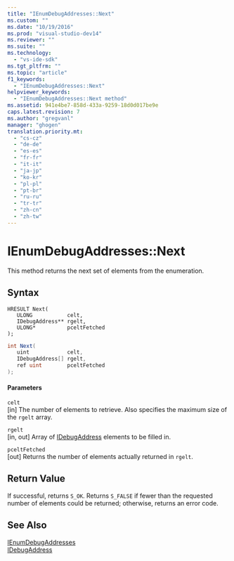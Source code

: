 ```yaml
---
title: "IEnumDebugAddresses::Next"
ms.custom: ""
ms.date: "10/19/2016"
ms.prod: "visual-studio-dev14"
ms.reviewer: ""
ms.suite: ""
ms.technology: 
  - "vs-ide-sdk"
ms.tgt_pltfrm: ""
ms.topic: "article"
f1_keywords: 
  - "IEnumDebugAddresses::Next"
helpviewer_keywords: 
  - "IEnumDebugAddresses::Next method"
ms.assetid: 941e4be7-858d-433a-9259-18d0d017be9e
caps.latest.revision: 7
ms.author: "gregvanl"
manager: "ghogen"
translation.priority.mt: 
  - "cs-cz"
  - "de-de"
  - "es-es"
  - "fr-fr"
  - "it-it"
  - "ja-jp"
  - "ko-kr"
  - "pl-pl"
  - "pt-br"
  - "ru-ru"
  - "tr-tr"
  - "zh-cn"
  - "zh-tw"
---
```

# IEnumDebugAddresses::Next
This method returns the next set of elements from the enumeration.  
  
## Syntax  
  
```cpp#  
HRESULT Next(  
   ULONG           celt,  
   IDebugAddress** rgelt,  
   ULONG*          pceltFetched  
);  
```  
  
```c#  
int Next(  
   uint            celt,  
   IDebugAddress[] rgelt,  
   ref uint        pceltFetched  
);  
```  
  
#### Parameters  
 `celt`  
 [in] The number of elements to retrieve. Also specifies the maximum size of the `rgelt` array.  
  
 `rgelt`  
 [in, out] Array of [IDebugAddress](../extensibility-debugger-reference/idebugaddress.md) elements to be filled in.  
  
 `pceltFetched`  
 [out] Returns the number of elements actually returned in `rgelt`.  
  
## Return Value  
 If successful, returns `S_OK`. Returns `S_FALSE` if fewer than the requested number of elements could be returned; otherwise, returns an error code.  
  
## See Also  
 [IEnumDebugAddresses](../extensibility-debugger-reference/ienumdebugaddresses.md)   
 [IDebugAddress](../extensibility-debugger-reference/idebugaddress.md)
